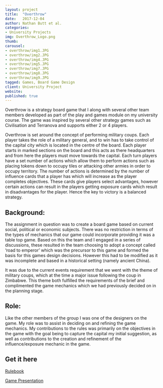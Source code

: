 ```yaml
---
layout: project
title:  "Overthrow"
date:   2017-12-04
author: Nathan Butt et al.
categories:
- University Projects
img: Overthrow_Logo.png
thumb:
carousel:
- overthrow/img1.JPG
- overthrow/img2.JPG
- overthrow/img4.JPG
- overthrow/img5.JPG
- overthrow/img7.JPG
- overthrow/img8.JPG
- overthrow/img9.JPG
tagged: Games, Board Game Design
client: University Project
website:
published: true
---
```


Overthrow is a strategy board game that I along with several other team members developed as part of the play and games module on my university course. The game was inspired by several other strategy games  such as Civilisation and Terranova and supports either 2 or 4 players.

Overthrow is set around the concept of performing military coups. Each player takes the role of a military general, and to win has to take control of the capital city which is located in the centre of the board. Each player starts in marked sections on the board and this acts as there headquarters and from here the players must move towards the capital. Each turn players have a set number of actions  which allow them to perform actions such as placing tokens down to occupy tiles or attacking other armies in order to occupy territory. The number of actions is determined by the number of influence cards that a player has which will increase as the player completes objectives. These cards give players select advantages, however certain actions can result in the players getting exposure cards which result in disadvantages for the player. Hence the key to victory is a balanced strategy.

## Background:
The assignment in question was to create a board game based on current social, political or economic subjects. There was no restriction in terms of the types of mechanics that our game could incorporate providing it was a table top game. Based on this the team and I engaged in a series of discussions, these resulted in the team choosing to adopt a concept called ‘road to emperor’ which was the precursor to this game and formed the basis for this games design decisions. However this had to be modified as it was incomplete and based in a historical setting (namely ancient China).

It was due to the current events requirement that we went with the theme of military coups, which at the time a major issue following the coup in Zimbabwe. This theme both fulfilled the requirements of the brief and complimented the game mechanics which we had previously decided on in the planning stage.

## Role:
Like the other members of the group I was one of the designers on the game. My role was to assist in deciding on and refining the game mechanics. My contributions to the rules was primarily on the objectives in the game with the goal being to capture the capital my initial suggestion, as well as contributions to the creation and refinement of the influence/exposure mechanic in the game.

## Get it here
<a href="/solid-jekyll/assets/documents/overthrow/Rulebook.pdf">Rulebook</a>

<a href="/solid-jekyll/assets/documents/overthrow/Presentation.pptx">Game Presentation</a>

